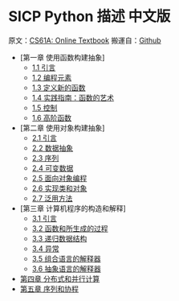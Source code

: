 # SICP Python 描述 中文版

原文：[CS61A: Online Textbook](http://www-inst.eecs.berkeley.edu/~cs61a/sp12/book/)
搬運自：[Github](https://github.com/wizardforcel/sicp-py-zh)
+ [第一章 使用函数构建抽象]
    + [1.1 引言](./content/1.1.md)
    + [1.2 编程元素](./content/1.2.md)
    + [1.3 定义新的函数](./content/1.3.md)
    + [1.4 实践指南：函数的艺术](./content/1.4.md)
    + [1.5 控制](./content/1.5.md)
    + [1.6 高阶函数](./content/1.6.md)
+ [第二章 使用对象构建抽象]
    + [2.1 引言](./content/2.1.md)
    + [2.2 数据抽象](./content/2.2.md)
    + [2.3 序列](./content/2.3.md)
    + [2.4 可变数据](./content/2.4.md)
    + [2.5 面向对象编程](./content/2.5.md)
    + [2.6 实现类和对象](./content/2.6.md)
    + [2.7 泛用方法](./content/2.7.md)
+ [第三章 计算机程序的构造和解释]
    + [3.1 引言](./content/3.1.md)
    + [3.2 函数和所生成的过程](./content/3.2.md)
    + [3.3 递归数据结构](./content/3.3.md)
    + [3.4 异常](./content/3.4.md)
    + [3.5 组合语言的解释器](./content/3.5.md)
    + [3.6 抽象语言的解释器](./content/3.6.md)
+ [第四章 分布式和并行计算](./content/ch4.md)
+ [第五章 序列和协程](./content/ch5.md)
